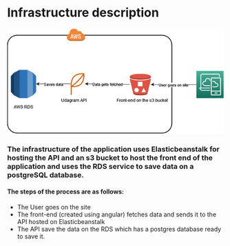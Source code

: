 # Infrastructure description

!["Architecture diagram"](../diagrams/Architecture%20diagram.jpg "Architecture diagram")

### The infrastructure of the application uses Elasticbeanstalk for hosting the API and an s3 bucket to host the front end of the application and uses the RDS service to save data on a postgreSQL database.

#### The steps of the process are as follows:
- The User goes on the site 
- The front-end (created using angular) fetches data and sends it to the API hosted on Elasticbeanstalk
- The API save the data on the RDS which has a postgres database ready to save it.
